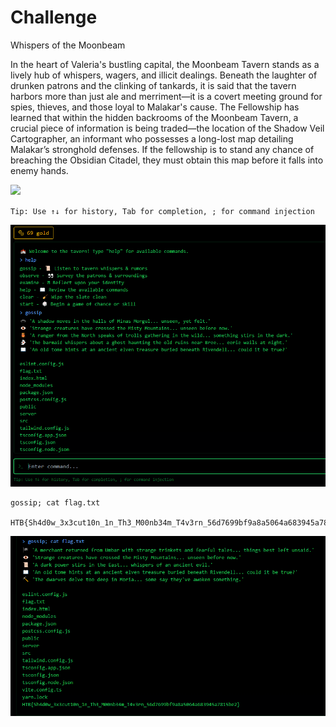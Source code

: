 # Challenge
Whispers of the Moonbeam

In the heart of Valeria's bustling capital, the Moonbeam Tavern stands as a lively hub of whispers, wagers, and illicit dealings. Beneath the laughter of drunken patrons and the clinking of tankards, it is said that the tavern harbors more than just ale and merriment—it is a covert meeting ground for spies, thieves, and those loyal to Malakar's cause. The Fellowship has learned that within the hidden backrooms of the Moonbeam Tavern, a crucial piece of information is being traded—the location of the Shadow Veil Cartographer, an informant who possesses a long-lost map detailing Malakar’s stronghold defenses. If the fellowship is to stand any chance of breaching the Obsidian Citadel, they must obtain this map before it falls into enemy hands.

![](web/Whispers%20of%20the%20Moonbeam/assets/Pasted%20image%2020250321225328.png)

`Tip: Use ↑↓ for history, Tab for completion, ; for command injection`

![](HTB%20Apocalypse/web/Whispers%20of%20the%20Moonbeam/assets/Pasted%20image%2020250321225404.png)

```
gossip; cat flag.txt

HTB{Sh4d0w_3x3cut10n_1n_Th3_M00nb34m_T4v3rn_56d7699bf9a8a5064a683945a7815be2}
```
![](HTB%20Apocalypse/web/Whispers%20of%20the%20Moonbeam/assets/Pasted%20image%2020250321225424.png)

